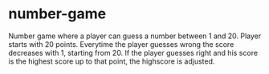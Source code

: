 # number-game

Number game where a player can guess a number between 1 and 20. Player starts with 20 points. Everytime the player guesses wrong the score decreases with 1, starting from 20.
If the player guesses right and his score is the highest score up to that point, the highscore is adjusted. 
